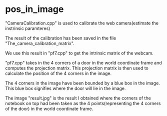 # pos_in_image
"CameraCalibration.cpp" is used to calibrate the web camera(estimate the instrinsic paramteres)

The result of the calibration has been saved in the file "The_camera_calibration_matrix".

We use this result in "pf7.cpp" to get the intrinsic matrix of the webcam. 

"pf7.cpp" takes in the 4 corners of a door in the world coordinate frame and computes the projection matrix. 
This projection matrix is then used to calculate the position of the 4 corners in the image. 

The 4 corners in the image have been bounded by a blue box in the image. This blue box signifies where the door will lie in the image.

The image "result.jpg" is the result I obtained where the corners of the notebook on top had been taken as the 4 points(representing the 4 corners of the door) in the world coordinate frame.
